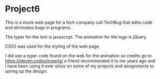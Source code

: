 # Project6
This is a mock web page for a tech company call TechBug that edits code and eliminates bugs in programs.


The typer for the text is javascript.
The animation for the logo is jQuery.

CSS3 was used for the styling of the web page.

I did use a typer code found on the web for the animation so credits go to https://steven.codes/typerjs/
a friend recommended it to me years ago and I have been using it ever since on some of my projects and assignments to spring up the design. 
